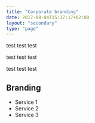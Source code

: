 ```yaml
---
title: "Corporate branding"
date: 2017-08-04T15:37:17+02:00
layout: "secondary"
type: "page"
---
```


test test test


test test test 


test test test


## Branding

- Service 1
- Service 2
- Service 3
